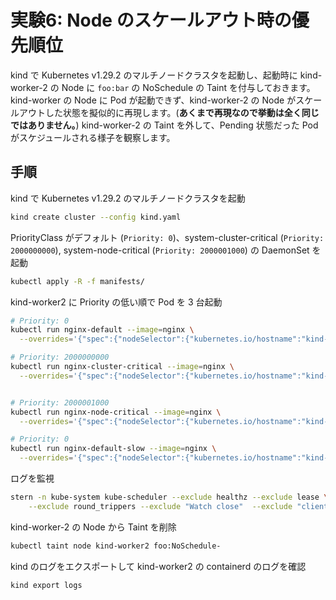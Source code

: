 # 実験6: Node のスケールアウト時の優先順位

kind で Kubernetes v1.29.2 のマルチノードクラスタを起動し、起動時に kind-worker-2 の Node に `foo:bar` の NoSchedule の Taint を付与しておきます。kind-worker の Node に Pod が起動できず、kind-worker-2 の Node がスケールアウトした状態を擬似的に再現します。(**あくまで再現なので挙動は全く同じではありません。**) kind-worker-2 の Taint を外して、Pending 状態だった Pod がスケジュールされる様子を観察します。

## 手順

kind で Kubernetes v1.29.2 のマルチノードクラスタを起動

```sh
kind create cluster --config kind.yaml
```

PriorityClass がデフォルト (`Priority: 0`)、system-cluster-critical (`Priority: 2000000000`), system-node-critical (`Priority: 2000001000`) の DaemonSet を起動

```sh
kubectl apply -R -f manifests/
```

kind-worker2 に Priority の低い順で Pod を 3 台起動


```sh
# Priority: 0
kubectl run nginx-default --image=nginx \
  --overrides='{"spec":{"nodeSelector":{"kubernetes.io/hostname":"kind-worker2"}}}'

# Priority: 2000000000
kubectl run nginx-cluster-critical --image=nginx \
  --overrides='{"spec":{"nodeSelector":{"kubernetes.io/hostname":"kind-worker2"},"priorityClassName":"system-cluster-critical"}}'


# Priority: 2000001000
kubectl run nginx-node-critical --image=nginx \
  --overrides='{"spec":{"nodeSelector":{"kubernetes.io/hostname":"kind-worker2"},"priorityClassName":"system-node-critical"}}'

# Priority: 0
kubectl run nginx-default-slow --image=nginx \
  --overrides='{"spec":{"nodeSelector":{"kubernetes.io/hostname":"kind-worker2"}}}'
```

ログを監視

```sh
stern -n kube-system kube-scheduler --exclude healthz --exclude lease \
    --exclude round_trippers --exclude "Watch close"  --exclude "client-side throttling"
```

kind-worker-2 の Node から Taint を削除

```sh
kubectl taint node kind-worker2 foo:NoSchedule-
```

kind のログをエクスポートして kind-worker2 の containerd のログを確認

```sh
kind export logs
```
